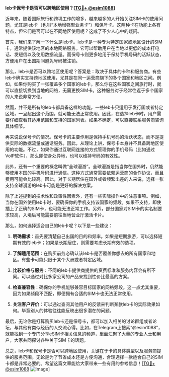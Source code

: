**leb卡保号卡是否可以跨地区使用？[[TG💪+ @esim1088](https://t.me/s/esim1088)]**

近年来，随着国际旅行和跨境工作的增多，越来越多的人开始关注SIM卡的使用问题，尤其是leb卡（也叫“本地增强型业务卡”）和保号卡。这两种卡在功能上各有特点，但它们是否可以在不同地区使用呢？这成了不少人心中的疑问。

首先，我们来了解一下什么是leb卡。leb卡是一种专为特定国家或地区设计的SIM卡，通常提供该地区的本地网络服务。它可以帮助用户在当地以更低的成本打电话、发短信以及使用数据流量。而保号卡则更多地用于保持手机号码的活跃状态，方便用户在出国期间避免号码被注销。

那么，leb卡是否可以跨地区使用呢？答案是：取决于具体的卡种和服务商。有些leb卡确实支持跨地区使用，尤其是在同一运营商旗下的多个国家和地区之间。例如，如果你购买了一张覆盖多个国家的leb卡，那么你在这些国家之间旅行时，就可以直接切换到当地的网络，无需更换SIM卡。这种服务对于经常往返于多个国家的人来说非常方便。

然而，并不是所有的leb卡都具备这样的功能。一些leb卡只适用于发行国或者特定区域，一旦超出这个范围，就可能无法正常使用。因此，在选择leb卡时，用户需要仔细查看其适用范围和支持的国家列表。如果不确定，可以直接联系服务商咨询具体细节。

再来说说保号卡的情况。保号卡的主要作用是保持手机号码的活跃状态，而不是提供实际的数据流量或通话服务。因此，从理论上讲，保号卡本身并不具备跨地区使用的功能。不过，如果你通过互联网连接的方式管理你的手机号码（比如通过VoIP软件），那么即使身处异地，也可以维持号码的有效性。

此外，还有一个重要的概念叫做“全球漫游”。全球漫游是指当你在国外时，仍然能够使用本国的手机号码进行通信。这种方式通常需要依赖运营商的合作协议，而且费用可能会比较高。因此，对于长期居住在国外或者频繁出差的人来说，选择一张支持全球漫游的leb卡可能是更好的解决方案。

除了上述提到的技术性和政策性因素外，还有一些实际操作中的注意事项。例如，当你在国外使用leb卡时，要确保你的手机支持该国家的频段。如果不支持，即使插上了正确的SIM卡，也可能无法正常工作。另外，部分国家对SIM卡的实名制要求较高，入境后可能需要前往当地营业厅激活卡片。

那么，如何选择适合自己的leb卡呢？以下是一些建议：

1. **明确需求**：首先要清楚自己出国的目的和频率。如果是短期旅游，可以选择短期有效的leb卡；如果是长期居住，则需要考虑长期有效的选项。
   
2. **了解适用范围**：在购买前务必确认该leb卡是否覆盖你想去的所有国家和地区。有些卡可能只限于某个大洲或者特定区域。

3. **比较价格与服务**：不同的leb卡提供商提供的资费标准和服务内容会有所不同。可以通过对比多家公司的产品来找到性价比最高的方案。

4. **检查兼容性**：确保你的手机能够兼容目标国家的网络频段。这一点尤其重要，因为如果频段不匹配，即便拥有合适的SIM卡也无法正常使用。

5. **关注客户评价**：可以通过查阅其他用户的反馈来判断某款leb卡的实际效果如何。毕竟别人的体验往往能反映出很多潜在的问题。

最后，无论你是打算购买leb卡还是保号卡，都可以加入相关的讨论群组或者论坛，与其他有类似经历的人交流心得。比如，在Telegram上搜索“@esim1088”，就能找到一个专门分享eSIM卡相关信息的频道，里面汇聚了大量的专业人士和用户，大家共同探讨各种关于SIM卡的话题。

总之，leb卡和保号卡是否可以跨地区使用，关键在于卡的具体类型以及服务商提供的服务范围。无论是为了节省成本还是方便沟通，合理选择一款适合自己的SIM卡都是非常必要的。希望这篇文章能给大家带来一些有用的参考信息！[[TG💪+ @esim1088](https://t.me/s/esim1088) ![Image](https://i.postimg.cc/4NQfJmqS/Snipaste-2025-05-13-00-14-12.png)]
